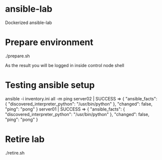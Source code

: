 # ansible-lab
Dockerized ansible-lab

# Prepare environment

./prepare.sh

As the result you will be logged in inside control node shell

# Testing ansible setup

ansible -i inventory.ini all -m ping
server02 | SUCCESS => {
    "ansible_facts": {
        "discovered_interpreter_python": "/usr/bin/python"
    }, 
    "changed": false, 
    "ping": "pong"
}
server01 | SUCCESS => {
    "ansible_facts": {
        "discovered_interpreter_python": "/usr/bin/python"
    }, 
    "changed": false, 
    "ping": "pong"
}

# Retire lab
./retire.sh
